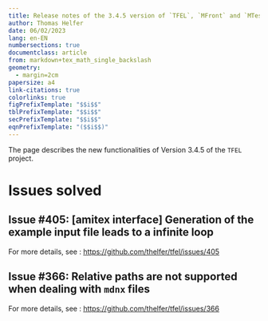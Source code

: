 ```yaml
---
title: Release notes of the 3.4.5 version of `TFEL`, `MFront` and `MTest`
author: Thomas Helfer
date: 06/02/2023
lang: en-EN
numbersections: true
documentclass: article
from: markdown+tex_math_single_backslash
geometry:
  - margin=2cm
papersize: a4
link-citations: true
colorlinks: true
figPrefixTemplate: "$$i$$"
tblPrefixTemplate: "$$i$$"
secPrefixTemplate: "$$i$$"
eqnPrefixTemplate: "($$i$$)"
---
```


The page describes the new functionalities of Version 3.4.5 of the
`TFEL` project.


# Issues solved

## Issue #405: [amitex interface] Generation of the example input file leads to a infinite loop

For more details, see : <https://github.com/thelfer/tfel/issues/405>

## Issue #366: Relative paths are not supported when dealing with `mdnx` files

For more details, see : <https://github.com/thelfer/tfel/issues/366>
